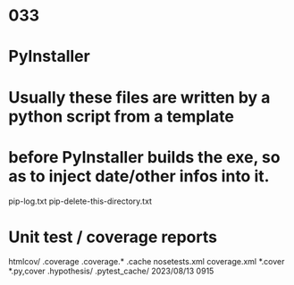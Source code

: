 # 033
# PyInstaller
#  Usually these files are written by a python script from a template
#  before PyInstaller builds the exe, so as to inject date/other infos into it.
pip-log.txt
pip-delete-this-directory.txt

# Unit test / coverage reports
htmlcov/
.coverage
.coverage.*
.cache
nosetests.xml
coverage.xml
*.cover
*.py,cover
.hypothesis/
.pytest_cache/
2023/08/13
0915
